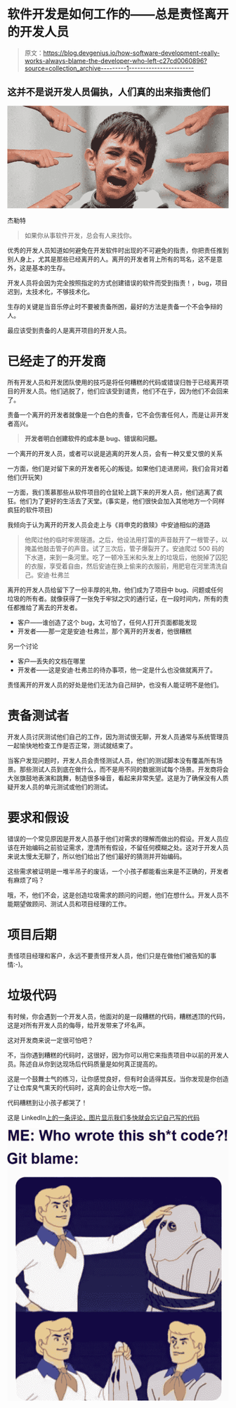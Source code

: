 # 软件开发是如何工作的——总是责怪离开的开发人员

> 原文：<https://blog.devgenius.io/how-software-development-really-works-always-blame-the-developer-who-left-c27cd0060896?source=collection_archive---------1----------------------->

## 这并不是说开发人员偏执，人们真的出来指责他们

![](img/74d8af32cf1777ceb80e77697a7b9cee.png)

杰勒特

> 如果你从事软件开发，总会有人来找你。

优秀的开发人员知道如何避免在开发软件时出现的不可避免的指责，你把责任推到别人身上，尤其是那些已经离开的人。离开的开发者背上所有的骂名，这不是意外，这是基本的生存。

开发人员将会因为完全按照指定的方式创建错误的软件而受到指责！，bug，项目迟到，太技术化，不够技术化。

生存的关键是当音乐停止时不要被责备所困，最好的方法是责备一个不会争辩的人。

最应该受到责备的人是离开项目的开发人员。

# **已经走了的开发商**

所有开发人员和开发团队使用的技巧是将任何糟糕的代码或错误归咎于已经离开项目的开发人员。他们逃脱了，他们应该受到谴责，他们不在乎，因为他们不会回来了。

责备一个离开的开发者就像是一个白色的责备，它不会伤害任何人，而是让非开发者高兴。

> **开发者明白创建软件的成本是 bug、错误和问题。**

一个离开的开发人员，或者可以说是逃离的开发人员，会有一种又爱又恨的关系

一方面，他们是对留下来的开发者死心的叛徒。如果他们走进房间，我们会背对着他们(开玩笑)

一方面，我们羡慕那些从软件项目的仓鼠轮上跳下来的开发人员，他们逃离了疯狂。他们为了更好的生活去了天堂。(事实是，他们很快会加入其他地方一个同样疯狂的软件项目)

我倾向于认为离开的开发人员会走上与《肖申克的救赎》中安迪相似的道路

> 他爬过他的临时牢房隧道。之后，他设法用打雷的声音敲开了一根管子，以掩盖他敲击管子的声音。试了三次后，管子爆裂开了。安迪爬过 500 码的下水道，来到一条河里。吃了一顿冷玉米和头发上的垃圾后，他脱掉了囚犯的衣服，享受着自由，然后安迪在换上偷来的衣服前，用肥皂在河里清洗自己。安迪·杜弗兰

离开的开发人员给留下了一份丰厚的礼物，他们成为了项目中 bug、问题或任何垃圾的所有者。就像获得了一张免于牢狱之灾的通行证，在一段时间内，所有的责任都推给了离去的开发者。

*   客户——谁创造了这个 bug，太可怕了，任何人打开页面都能发现
*   开发者——那一定是安迪·杜弗兰，那个离开的开发者，他很糟糕

另一个讨论

*   客户—丢失的文档在哪里
*   开发者——这是安迪·杜弗兰的待办事项，他一定是什么也没做就离开了。

责怪离开的开发人员的好处是他们无法为自己辩护，也没有人能证明不是他们。

# **责备测试者**

开发人员讨厌测试他们自己的工作，因为测试很无聊，开发人员通常与系统管理员一起愉快地检查工作是否正常，测试就结束了。

当客户发现问题时，开发人员会责怪测试人员，他们的测试脚本没有覆盖所有场景。那些测试人员到底在做什么，而不是用不同的数据测试每个场景。开发商将会大张旗鼓地表演和跳舞，制造很多噪音，看起来非常失望。这是为了确保没有人质疑开发人员的单元测试或他们的测试。

# **要求和假设**

错误的一个常见原因是开发人员基于他们对需求的理解而做出的假设。开发人员应该在开始编码之前验证需求，澄清所有假设，不留任何模糊之处。这对于开发人员来说太慢太无聊了，所以他们给出了他们最好的猜测并开始编码。

这些需求被证明是一堆半吊子的废话，一个小孩子都能看出来是不正确的，开发者有麻烦了吗？

哦，不，他们不会，这是创造垃圾需求的顾问的问题，他们在想什么。开发人员不能期望做顾问、测试人员和项目经理的工作。

# **项目后期**

责怪项目经理和客户，永远不要责怪开发人员，他们只是在做他们被告知的事情:-)。

# **垃圾代码**

有时候，你会遇到一个开发人员，他面对的是一段糟糕的代码，糟糕透顶的代码，这是对所有开发人员的侮辱，给开发带来了坏名声。

这对开发商来说一定很可怕吧？

不，当你遇到糟糕的代码时，这很好，因为你可以用它来指责项目中以前的开发人员。陈述自从你到达现场后代码质量是如何真正提高的。

这是一个鼓舞士气的练习，让你感觉良好，但有时会适得其反。当你发现是你创造了让仓库臭气熏天的代码时，这真的会让你大吃一惊。

代码糟糕到让小孩子都哭了！

这是 LinkedIn[上的一条评论，图片显示我们多快就会忘记自己写的代码](https://www.linkedin.com/posts/savicianskas_programming-productdevelopment-engineering-activity-6821686170162929664-GR4D)

![](img/16a1ccd2b237c4af89de169eff13a1ac.png)